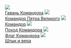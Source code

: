 ![](/books/sf_history/Алексей%20Волков/Гавань%20Командора.jpg)  
[Гавань Командора](/books/sf_history/Алексей%20Волков/Гавань%20Командора)
![](/books/sf_history/Алексей%20Волков/Командор%20Петра%20Великого.jpg)  
[Командор Петра Великого](/books/sf_history/Алексей%20Волков/Командор%20Петра%20Великого)
![](/books/sf_history/Алексей%20Волков/Командор.jpg)  
[Командор](/books/sf_history/Алексей%20Волков/Командор)
![](/books/sf_history/Алексей%20Волков/Поход%20Командора.jpg)  
[Поход Командора](/books/sf_history/Алексей%20Волков/Поход%20Командора)
![](/books/sf_history/Алексей%20Волков/Флаг%20Командора.jpg)  
[Флаг Командора](/books/sf_history/Алексей%20Волков/Флаг%20Командора)
![](/books/sf_history/Алексей%20Волков/Штык%20и%20вера.jpg)  
[Штык и вера](/books/sf_history/Алексей%20Волков/Штык%20и%20вера)